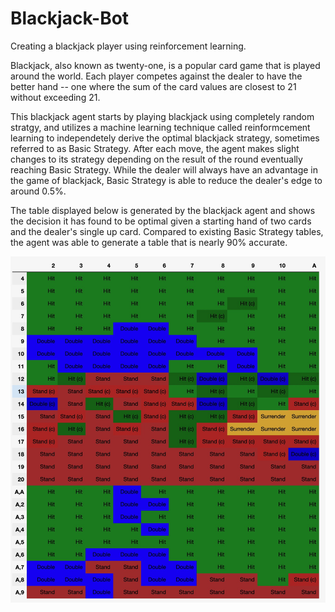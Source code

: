 # Blackjack-Bot
Creating a blackjack player using reinforcement learning.

Blackjack, also known as twenty-one, is a popular card game that is played around the world. Each player competes against the dealer to have the better hand -- one where the sum of the card values are closest to 21 without exceeding 21.

This blackjack agent starts by playing blackjack using completely random stratgy, and utilizes a machine learning technique called reinformcement learning to independetely derive the optimal blackjack strategy, sometimes referred to as Basic Strategy. After each move, the agent makes slight changes to its strategy depending on the result of the round eventually reaching Basic Strategy. While the dealer will always have an advantage in the game of blackjack, Basic Strategy is able to reduce the dealer's edge to around 0.5%.

The table displayed below is generated by the blackjack agent and shows the decision it has found to be optimal given a starting hand of two cards and the dealer's single up card. Compared to existing Basic Strategy tables, the agent was able to generate a table that is nearly 90% accurate.

![alt text](https://github.com/omeedf/blackjack-bot/blob/main/images/0.5corrected.jpeg?raw=true)
